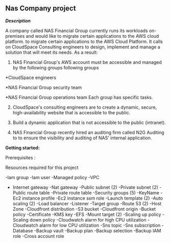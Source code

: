 ## Nas Company project 


***Description***

A company called NAS Financial Group currently runs its workloads on-premises and would like to migrate certain applications to the AWS cloud platform. 
to migrate certain applications to the AWS Cloud Platform. It calls on CloudSpace Consulting engineers to design, implement and manage a solution that will meet its needs.
As a result: 

1) NAS Financial Group's AWS account must be accessible and managed by the following groups 
following groups

*CloudSpace engineers

*NAS Financial Group security team 

*NAS Financial Group operations team 
Each group has specific tasks.

2) CloudSpace's consulting engineers are to create a dynamic, secure, high-availability website that is accessible to the public.

3) Build a dynamic application that is not accessible to the public (intranet).

4) NAS Financial Group recently hired an auditing firm called N2G Auditing to 
to ensure the visibility and auditing of NAS' internal application.
 
**Getting started:**

Prerequisites : 

Resources required for this project

-Iam  group
-Iam user
-Managed policy
-VPC
- Internet gateway 
-Nat gateway
-Public subnet (2) 
-Private subnet (2) 
-Public route table
-Private route table
-Security groups (5)
-KeyName
-Ec2 instance profile
-Ec2 instance ssm role
-Launch template (2)
-Auto scaling (2)
-Load balancer
-Listener
-Target group
-Route 53 (2) 
-Host Zone
-Cloudfront distribution
-S3 bucket
-Cloudfront origin
-Bucket policy
-Certificate
-KMS key
-EFS
-Mount target (2)
-Scaling up policy
-Scaling down policy
-Cloudwatch alarm for high CPU utilization
-Cloudwatch alarm for low CPU utilization
-Sns topic
-Sns subscription
-Database
-Backup vault
-Backup plan
-Backup selection
-Backup IAM role
-Cross account role
